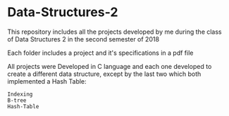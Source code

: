 # Data-Structures-2

This repository includes all the projects developed by me during the class of Data Structures 2 in the second semester of 2018

Each folder includes a project and it's specifications in a pdf file

All projects were Developed in C language and each one developed to create a different data structure, except by the last two which both implemented a Hash Table:

	Indexing
	B-tree
	Hash-Table
	
